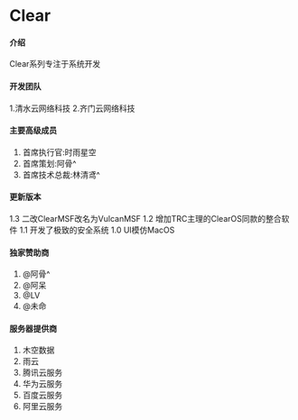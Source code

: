 # Clear

#### 介绍
Clear系列专注于系统开发

#### 开发团队
1.清水云网络科技
2.齐门云网络科技

#### 主要高级成员

1.  首席执行官:时雨星空
2.  首席策划:阿骨^
3.  首席技术总裁:林清鸢^

#### 更新版本

1.3  二改ClearMSF改名为VulcanMSF
1.2  增加TRC主理的ClearOS同款的整合软件
1.1  开发了极致的安全系统
1.0  UI模仿MacOS

#### 独家赞助商

1.  @阿骨^
2.  @阿呆
3.  @LV
4.  @未命


#### 服务器提供商

1.  木空数据
2.  雨云
3.  腾讯云服务
4.  华为云服务
5.  百度云服务
6.  阿里云服务
